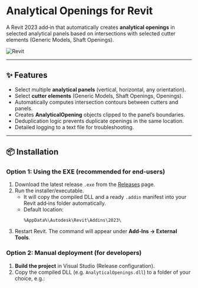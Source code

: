 # Analytical Openings for Revit

A Revit 2023 add‑in that automatically creates **analytical openings** in selected analytical panels based on intersections with selected cutter elements (Generic Models, Shaft Openings).

![Revit](https://github.com/user-attachments/assets/b1bceb3d-83e2-4f1b-b71a-06cfa0c32c3d)


---

## ✨ Features

- Select multiple **analytical panels** (vertical, horizontal, any orientation).
- Select **cutter elements** (Generic Models, Shaft Openings, Openings).
- Automatically computes intersection contours between cutters and panels.
- Creates **AnalyticalOpening** objects clipped to the panel’s boundaries.
- Deduplication logic prevents duplicate openings in the same location.
- Detailed logging to a text file for troubleshooting.

---

## 📦 Installation

### Option 1: Using the EXE (recommended for end‑users)

1. Download the latest release `.exe` from the [Releases](../../releases) page.
2. Run the installer/executable.  
   - It will copy the compiled DLL and a ready `.addin` manifest into your Revit add‑ins folder automatically.
   - Default location:  
     ```
     %AppData%\Autodesk\Revit\Addins\2023\
     ```
3. Restart Revit. The command will appear under **Add‑Ins → External Tools**.

### Option 2: Manual deployment (for developers)

1. **Build the project** in Visual Studio (Release configuration).
2. Copy the compiled DLL (e.g. `AnalyticalOpenings.dll`) to a folder of your choice, e.g.:

